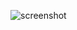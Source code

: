 
![screenshot](https://github.com/Yemaneab100/Javascripty-Unit-Testing/assets/67818926/9532f413-e4f8-43db-85ca-89906d831036)

